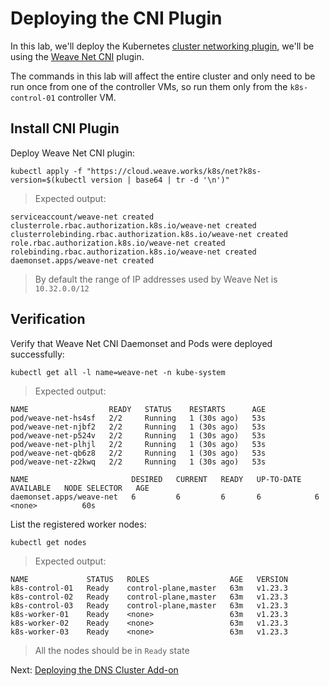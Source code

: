 # Deploying the CNI Plugin

In this lab, we'll deploy the Kubernetes [cluster networking plugin](https://kubernetes.io/docs/concepts/cluster-administration/networking/), we'll be using the [Weave Net CNI](https://github.com/weaveworks/weave) plugin.

The commands in this lab will affect the entire cluster and only need to be run once from one of the controller VMs, so run them only from the `k8s-control-01` controller VM.

## Install CNI Plugin
Deploy Weave Net CNI plugin:
```
kubectl apply -f "https://cloud.weave.works/k8s/net?k8s-version=$(kubectl version | base64 | tr -d '\n')"
```

>Expected output:
```
serviceaccount/weave-net created
clusterrole.rbac.authorization.k8s.io/weave-net created
clusterrolebinding.rbac.authorization.k8s.io/weave-net created
role.rbac.authorization.k8s.io/weave-net created
rolebinding.rbac.authorization.k8s.io/weave-net created
daemonset.apps/weave-net created
```
> By default the range of IP addresses used by Weave Net is `10.32.0.0/12`

## Verification
Verify that Weave Net CNI Daemonset and Pods were deployed successfully:
```
kubectl get all -l name=weave-net -n kube-system
```

> Expected output:
```
NAME                  READY   STATUS    RESTARTS      AGE
pod/weave-net-hs4sf   2/2     Running   1 (30s ago)   53s
pod/weave-net-njbf2   2/2     Running   1 (30s ago)   53s
pod/weave-net-p524v   2/2     Running   1 (30s ago)   53s
pod/weave-net-plhjl   2/2     Running   1 (30s ago)   53s
pod/weave-net-qb6z8   2/2     Running   1 (30s ago)   53s
pod/weave-net-z2kwq   2/2     Running   1 (30s ago)   53s

NAME                       DESIRED   CURRENT   READY   UP-TO-DATE   AVAILABLE   NODE SELECTOR   AGE
daemonset.apps/weave-net   6         6         6       6            6           <none>          60s
```

List the registered worker nodes:
```
kubectl get nodes
```

> Expected output:
```
NAME             STATUS   ROLES                  AGE   VERSION
k8s-control-01   Ready    control-plane,master   63m   v1.23.3
k8s-control-02   Ready    control-plane,master   63m   v1.23.3
k8s-control-03   Ready    control-plane,master   63m   v1.23.3
k8s-worker-01    Ready    <none>                 63m   v1.23.3
k8s-worker-02    Ready    <none>                 63m   v1.23.3
k8s-worker-03    Ready    <none>                 63m   v1.23.3
```
> All the nodes should be in `Ready` state

Next: [Deploying the DNS Cluster Add-on](15-dns-addon.md)
